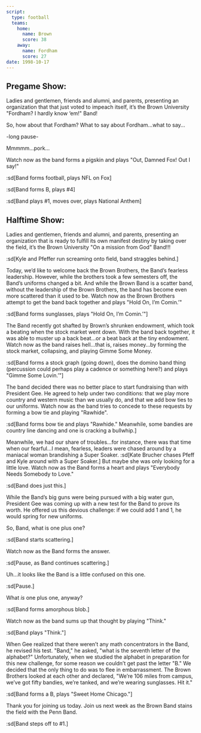 ```yaml
---
script:
  type: football
  teams:
    home:
      name: Brown
      score: 38
    away:
      name: Fordham
      score: 27
date: 1998-10-17
---
```


## Pregame Show:

Ladies and gentlemen, friends and alumni, and parents, presenting an organization that that just voted to impeach itself, it’s the Brown University "Fordham? I hardly know ‘em!" Band!

So, how about that Fordham? What to say about Fordham…what to say…

-long pause-

Mmmmm…pork…

Watch now as the band forms a pigskin and plays "Out, Damned Fox! Out I say!"

:sd[Band forms football, plays NFL on Fox]

:sd[Band forms B, plays #4]

:sd[Band plays #1, moves over, plays National Anthem]

## Halftime Show:

Ladies and gentlemen, friends and alumni, and parents, presenting an organization that is ready to fulfill its own manifest destiny by taking over the field, it’s the Brown University "On a mission from God" Band!!!

:sd[Kyle and Pfeffer run screaming onto field, band straggles behind.]

Today, we’d like to welcome back the Brown Brothers, the Band’s fearless leadership. However, while the brothers took a few semesters off, the Band’s uniforms changed a bit. And while the Brown Band is a scatter band, without the leadership of the Brown Brothers, the band has become even more scattered than it used to be. Watch now as the Brown Brothers attempt to get the band back together and plays "Hold On, I’m Comin.’"

:sd[Band forms sunglasses, plays "Hold On, I’m Comin.’"]

The Band recently got shafted by Brown’s shrunken endowment, which took a beating when the stock market went down. With the band back together, it was able to muster up a back beat…or a beat back at the tiny endowment. Watch now as the band raises hell…that is, raises money…by forming the stock market, collapsing, and playing Gimme Some Money.

:sd[Band forms a stock graph (going down), does the domino band thing (percussion could perhaps play a cadence or something here?) and plays "Gimme Some Lovin.’"]

The band decided there was no better place to start fundraising than with President Gee. He agreed to help under two conditions: that we play more country and western music than we usually do, and that we add bow ties to our uniforms. Watch now as the band tries to concede to these requests by forming a bow tie and playing "Rawhide".

:sd[Band forms bow tie and plays "Rawhide." Meanwhile, some bandies are country line dancing and one is cracking a bullwhip.]

Meanwhile, we had our share of troubles…for instance, there was that time when our fearful…I mean, fearless, leaders were chased around by a maniacal woman brandishing a Super Soaker. :sd[Kate Brucher chases Pfeff and Kyle around with a Super Soaker.] But maybe she was only looking for a little love. Watch now as the Band forms a heart and plays "Everybody Needs Somebody to Love."

:sd[Band does just this.]

While the Band’s big guns were being pursued with a big water gun, President Gee was coming up with a new test for the Band to prove its worth. He offered us this devious challenge: if we could add 1 and 1, he would spring for new uniforms.

So, Band, what is one plus one?

:sd[Band starts scattering.]

Watch now as the Band forms the answer.

:sd[Pause, as Band continues scattering.]

Uh…it looks like the Band is a little confused on this one.

:sd[Pause.]

What _is_ one plus one, anyway?

:sd[Band forms amorphous blob.]

Watch now as the band sums up that thought by playing "Think."

:sd[Band plays "Think."]

When Gee realized that there weren’t any math concentrators in the Band, he revised his test. "Band," he asked, "what is the seventh letter of the alphabet?" Unfortunately, when we studied the alphabet in preparation for this new challenge, for some reason we couldn’t get past the letter "B." We decided that the only thing to do was to flee in embarrassment. The Brown Brothers looked at each other and declared, "We’re 106 miles from campus, we’ve got fifty bandies, we’re tanked, and we’re wearing sunglasses. Hit it."

:sd[Band forms a B, plays "Sweet Home Chicago."]

Thank you for joining us today. Join us next week as the Brown Band stains the field with the Penn Band.

:sd[Band steps off to #1.]
